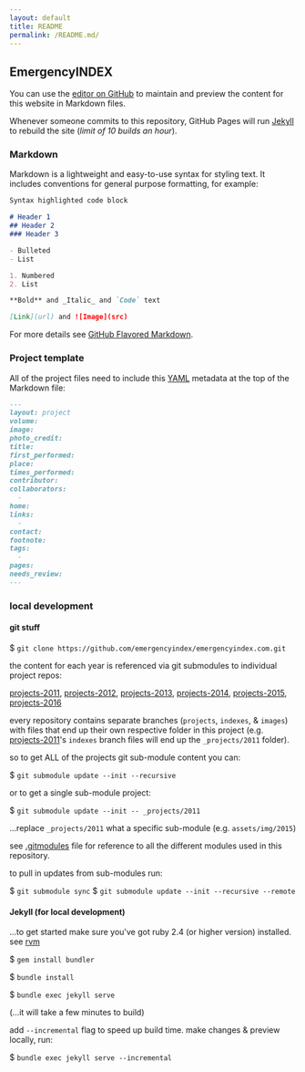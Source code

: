 ```yaml
---
layout: default
title: README
permalink: /README.md/
---
```

## EmergencyINDEX

You can use the [editor on GitHub](https://github.com/emergencyindex/emergencyindex.com/edit/master/README.md) to maintain and preview the content for this website in Markdown files.

Whenever someone commits to this repository, GitHub Pages will run [Jekyll](https://jekyllrb.com/) to rebuild the site (_limit of 10 builds an hour_). 

### Markdown

Markdown is a lightweight and easy-to-use syntax for styling text. It includes conventions for general purpose formatting, for example:

```markdown
Syntax highlighted code block

# Header 1
## Header 2
### Header 3

- Bulleted
- List

1. Numbered
2. List

**Bold** and _Italic_ and `Code` text

[Link](url) and ![Image](src)
```

For more details see [GitHub Flavored Markdown](https://guides.github.com/features/mastering-markdown/).

### Project template

All of the project files need to include this [YAML](http://yaml.org/) metadata at the top of the Markdown file:

```markdown
---
layout: project
volume: 
image: 
photo_credit: 
title: 
first_performed: 
place: 
times_performed: 
contributor: 
collaborators:
  -
home: 
links: 
  - 
contact: 
footnote: 
tags: 
  - 
pages:
needs_review:
---

```

### local development 

#### git stuff 

$ `git clone https://github.com/emergencyindex/emergencyindex.com.git`

the content for each year is referenced via git submodules to individual project repos: 

[projects-2011](https://github.com/emergencyindex/projects-2011),
[projects-2012](https://github.com/emergencyindex/projects-2012),
[projects-2013](https://github.com/emergencyindex/projects-2013),
[projects-2014](https://github.com/emergencyindex/projects-2014),
[projects-2015](https://github.com/emergencyindex/projects-2015),
[projects-2016](https://github.com/emergencyindex/projects-2016)

every repository contains separate branches (`projects`, `indexes`, & `images`) with files that end up their own respective folder in this project (e.g. [projects-2011](https://github.com/emergencyindex/projects-2011)'s `indexes` branch files will end up the `_projects/2011` folder).  

so to get ALL of the projects git sub-module content you can:

$ `git submodule update --init --recursive`

or to get a single sub-module project:

$ `git submodule update --init -- _projects/2011`

...replace `_projects/2011` what a specific sub-module (e.g. `assets/img/2015`) 

see [.gitmodules](https://github.com/emergencyindex/emergencyindex.com/blob/master/.gitmodules) file for reference to all the different modules used in this repository.

to pull in updates from sub-modules run:

$ `git submodule sync`
$ `git submodule update --init --recursive --remote`


#### Jekyll (for local development)

...to get started make sure you've got ruby 2.4 (or higher version) installed. see [rvm](https://rvm.io/)

$ `gem install bundler`

$ `bundle install`

$ `bundle exec jekyll serve` 

(...it will take a few minutes to build)

add `--incremental` flag to speed up build time. make changes & preview locally, run:

$ `bundle exec jekyll serve --incremental`
